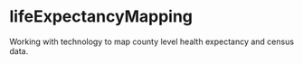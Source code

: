 # lifeExpectancyMapping
Working with technology to map county level health expectancy and census data.
